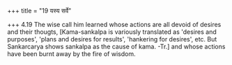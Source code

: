 +++
title = "19 यस्य सर्वे"

+++
4.19 The wise call him learned whose actions are all devoid of desires
and their thougts, \[Kama-sankalpa is variously translated as 'desires
and purposes', 'plans and desires for results', 'hankering for desires',
etc. But Sankarcarya shows sankalpa as the cause of kama. -Tr.\] and
whose actions have been burnt away by the fire of wisdom.
